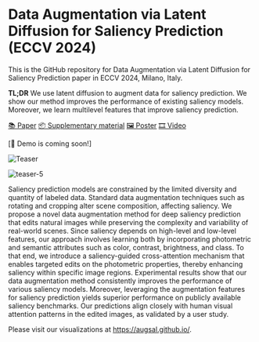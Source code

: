 # Data Augmentation via Latent Diffusion for Saliency Prediction (ECCV 2024)
This is the GitHub repository for Data Augmentation via Latent Diffusion for Saliency Prediction paper in ECCV 2024, Milano, Italy.

**TL;DR** We use latent diffusion to augment data for saliency prediction. We show our method improves the performance of existing saliency models. Moreover, we learn multilevel features that improve saliency prediction.

[📚 Paper](https://www.ecva.net/papers/eccv_2024/papers_ECCV/papers/10071.pdf) 
[📦 Supplementary material](https://www.ecva.net/papers/eccv_2024/papers_ECCV/papers/10071-supp.pdf)
[🖼️ Poster](https://eccv.ecva.net/media/PosterPDFs/ECCV%202024/2521.png?t=1726067821.916353)
[🎞️ Video](https://youtu.be/Pu4E5CPQLjM)

[🤗 Demo is coming soon!]


![Teaser](./images/augment.gif)


![teaser-5](https://github.com/user-attachments/assets/f0228a97-f1f8-4d09-a687-b4887abe7ee3)


Saliency prediction models are constrained by the limited diversity and quantity of labeled data. Standard data augmentation techniques such as rotating and cropping alter scene composition, affecting saliency. We propose a novel data augmentation method for deep saliency prediction that edits natural images while preserving the complexity and variability of real-world scenes. Since saliency depends on high-level and low-level features, our approach involves learning both by incorporating photometric and semantic attributes such as color, contrast, brightness, and class. To that end, we introduce a saliency-guided cross-attention mechanism that enables targeted edits on the photometric properties, thereby enhancing saliency within specific image regions. Experimental results show that our data augmentation method consistently improves the performance of various saliency models. Moreover, leveraging the augmentation features for saliency prediction yields superior performance on publicly available saliency benchmarks. Our predictions align closely with human visual attention patterns in the edited images, as validated by a user study. 

Please visit our visualizations at https://augsal.github.io/.
